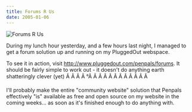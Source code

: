 ```yaml
---
title: Forums R Us
date: 2005-01-06
---
```


![Forums R Us](https://source.unsplash.com/7QCBakMyDCE/1600x900)

During my lunch hour yesterday, and a few hours last night, I managed to get a forum solution up and running on my PluggedOut webspace.

To see it in action, visit http://www.pluggedout.com/penpals/forums. It should be fairly simple to work out - it doesn't do anything earth shatteringly clever (yet) Ã Ã Ã Ã °Ã Ã Ã Ã Ã Ã Ã Ã Ã Ã Ã Ã 

I'll probably make the entire "community website" solution that Penpals effectively "is" available as free and open source on my website in the coming weeks... as soon as it's finished enough to do anything with.